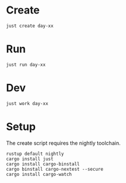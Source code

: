 # Create

```
just create day-xx
```

# Run

```
just run day-xx
```

# Dev

```
just work day-xx
```

# Setup

The create script requires the nightly toolchain.

```
rustup default nightly
cargo install just
cargo install cargo-binstall
cargo binstall cargo-nextest --secure
cargo install cargo-watch
```
